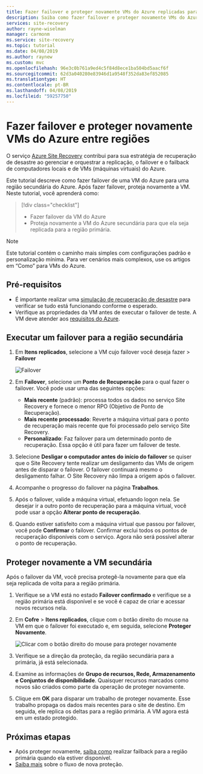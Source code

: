 ```yaml
---
title: Fazer failover e proteger novamente VMs do Azure replicadas para uma região secundária do Azure para recuperação de desastre com o serviço Azure Site Recovery.
description: Saiba como fazer failover e proteger novamente VMs do Azure replicadas para uma região secundária do Azure para recuperação de desastre, com o serviço Azure Site Recovery.
services: site-recovery
author: rayne-wiselman
manager: carmonm
ms.service: site-recovery
ms.topic: tutorial
ms.date: 04/08/2019
ms.author: raynew
ms.custom: mvc
ms.openlocfilehash: 96e3c0b761a9ed4c5f84d8ece1ba504bd5aacf6f
ms.sourcegitcommit: 62d3a040280e83946d1a9548f352da83ef852085
ms.translationtype: HT
ms.contentlocale: pt-BR
ms.lasthandoff: 04/08/2019
ms.locfileid: "59257750"
---
```

# <a name="fail-over-and-reprotect-azure-vms-between-regions"></a>Fazer failover e proteger novamente VMs do Azure entre regiões

O serviço [Azure Site Recovery](site-recovery-overview.md) contribui para sua estratégia de recuperação de desastre ao gerenciar e orquestrar a replicação, o failover e o failback de computadores locais e de VMs (máquinas virtuais) do Azure.

Este tutorial descreve como fazer failover de uma VM do Azure para uma região secundária do Azure. Após fazer failover, proteja novamente a VM. Neste tutorial, você aprenderá como:

> [!div class="checklist"]
> * Fazer failover da VM do Azure
> * Proteja novamente a VM do Azure secundária para que ela seja replicada para a região primária.

> [!NOTE]
> Este tutorial contém o caminho mais simples com configurações padrão e personalização mínima. Para ver cenários mais complexos, use os artigos em “Como” para VMs do Azure.

## <a name="prerequisites"></a>Pré-requisitos

- É importante realizar uma [simulação de recuperação de desastre](azure-to-azure-tutorial-dr-drill.md) para verificar se tudo está funcionando conforme o esperado.
- Verifique as propriedades da VM antes de executar o failover de teste. A VM deve atender aos [requisitos do Azure](azure-to-azure-support-matrix.md#replicated-machine-operating-systems).

## <a name="run-a-failover-to-the-secondary-region"></a>Executar um failover para a região secundária

1. Em **Itens replicados**, selecione a VM cujo failover você deseja fazer > **Failover**

   ![Failover](./media/azure-to-azure-tutorial-failover-failback/failover.png)

2. Em **Failover**, selecione um **Ponto de Recuperação** para o qual fazer o failover. Você pode usar uma das seguintes opções:

   * **Mais recente** (padrão): processa todos os dados no serviço Site Recovery e fornece o menor RPO (Objetivo de Ponto de Recuperação).
   * **Mais recente processado**: Reverte a máquina virtual para o ponto de recuperação mais recente que foi processado pelo serviço Site Recovery.
   * **Personalizado**: Faz failover para um determinado ponto de recuperação. Essa opção é útil para fazer um failover de teste.

3. Selecione **Desligar o computador antes do início do failover** se quiser que o Site Recovery tente realizar um desligamento das VMs de origem antes de disparar o failover. O failover continuará mesmo o desligamento falhar. O Site Recovery não limpa a origem após o failover.

4. Acompanhe o progresso do failover na página **Trabalhos**.

5. Após o failover, valide a máquina virtual, efetuando logon nela. Se desejar ir a outro ponto de recuperação para a máquina virtual, você pode usar a opção **Alterar ponto de recuperação**.

6. Quando estiver satisfeito com a máquina virtual que passou por failover, você pode **Confirmar** o failover.
   Confirmar exclui todos os pontos de recuperação disponíveis com o serviço. Agora não será possível alterar o ponto de recuperação.

## <a name="reprotect-the-secondary-vm"></a>Proteger novamente a VM secundária

Após o failover da VM, você precisa protegê-la novamente para que ela seja replicada de volta para a região primária.

1. Verifique se a VM está no estado **Failover confirmado** e verifique se a região primária está disponível e se você é capaz de criar e acessar novos recursos nela.
2. Em **Cofre** > **Itens replicados**, clique com o botão direito do mouse na VM em que o failover foi executado e, em seguida, selecione **Proteger Novamente**.

   ![Clicar com o botão direito do mouse para proteger novamente](./media/azure-to-azure-tutorial-failover-failback/reprotect.png)

2. Verifique se a direção da proteção, da região secundária para a primária, já está selecionada.
3. Examine as informações de **Grupo de recursos, Rede, Armazenamento e Conjuntos de disponibilidade**. Quaisquer recursos marcados como novos são criados como parte da operação de proteger novamente.
4. Clique em **OK** para disparar um trabalho de proteger novamente. Esse trabalho propaga os dados mais recentes para o site de destino. Em seguida, ele replica os deltas para a região primária. A VM agora está em um estado protegido.

## <a name="next-steps"></a>Próximas etapas
- Após proteger novamente, [saiba como](azure-to-azure-tutorial-failback.md) realizar failback para a região primária quando ela estiver disponível.
- [Saiba mais](azure-to-azure-how-to-reprotect.md#what-happens-during-reprotection) sobre o fluxo de nova proteção.
